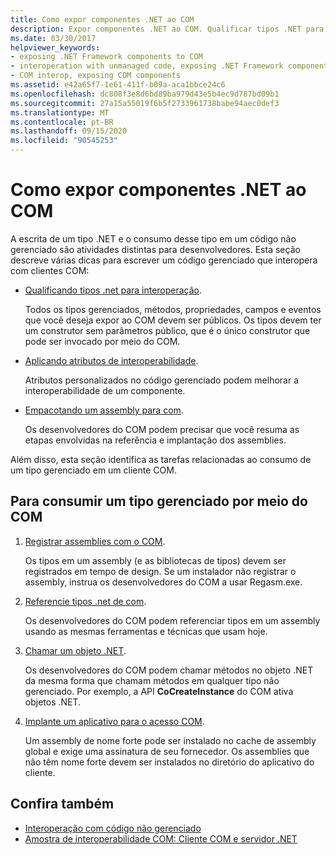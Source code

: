```yaml
---
title: Como expor componentes .NET ao COM
description: Expor componentes .NET ao COM. Qualificar tipos .NET para interoperação. Aplicar atributos de interoperabilidade. Empacotar um assembly para COM. Consumir um tipo gerenciado do COM.
ms.date: 03/30/2017
helpviewer_keywords:
- exposing .NET Framework components to COM
- interoperation with unmanaged code, exposing .NET Framework components
- COM interop, exposing COM components
ms.assetid: e42a65f7-1e61-411f-b09a-aca1bbce24c6
ms.openlocfilehash: dc808f3e8d6bd89ba979d43e5b4ec9d787bd09b1
ms.sourcegitcommit: 27a15a55019f6b5f2733961738babe94aec0def3
ms.translationtype: MT
ms.contentlocale: pt-BR
ms.lasthandoff: 09/15/2020
ms.locfileid: "90545253"
---
```

# <a name="exposing-net-components-to-com"></a>Como expor componentes .NET ao COM

A escrita de um tipo .NET e o consumo desse tipo em um código não gerenciado são atividades distintas para desenvolvedores. Esta seção descreve várias dicas para escrever um código gerenciado que interopera com clientes COM:

- [Qualificando tipos .net para interoperação](../../standard/native-interop/qualify-net-types-for-interoperation.md).

     Todos os tipos gerenciados, métodos, propriedades, campos e eventos que você deseja expor ao COM devem ser públicos. Os tipos devem ter um construtor sem parâmetros público, que é o único construtor que pode ser invocado por meio do COM.

- [Aplicando atributos de interoperabilidade](../../standard/native-interop/apply-interop-attributes.md).

     Atributos personalizados no código gerenciado podem melhorar a interoperabilidade de um componente.

- [Empacotando um assembly para com](packaging-an-assembly-for-com.md).

     Os desenvolvedores do COM podem precisar que você resuma as etapas envolvidas na referência e implantação dos assemblies.

 Além disso, esta seção identifica as tarefas relacionadas ao consumo de um tipo gerenciado em um cliente COM.

## <a name="to-consume-a-managed-type-from-com"></a>Para consumir um tipo gerenciado por meio do COM

1. [Registrar assemblies com o COM](registering-assemblies-with-com.md).

     Os tipos em um assembly (e as bibliotecas de tipos) devem ser registrados em tempo de design. Se um instalador não registrar o assembly, instrua os desenvolvedores do COM a usar Regasm.exe.

2. [Referencie tipos .net de com](how-to-reference-net-types-from-com.md).

     Os desenvolvedores do COM podem referenciar tipos em um assembly usando as mesmas ferramentas e técnicas que usam hoje.

3. [Chamar um objeto .NET](/previous-versions/dotnet/netframework-4.0/8hw8h46b(v=vs.100)).

     Os desenvolvedores do COM podem chamar métodos no objeto .NET da mesma forma que chamam métodos em qualquer tipo não gerenciado. Por exemplo, a API **CoCreateInstance** do COM ativa objetos .NET.

4. [Implante um aplicativo para o acesso COM](/previous-versions/dotnet/netframework-4.0/c2850st8(v=vs.100)).

     Um assembly de nome forte pode ser instalado no cache de assembly global e exige uma assinatura de seu fornecedor. Os assemblies que não têm nome forte devem ser instalados no diretório do aplicativo do cliente.

## <a name="see-also"></a>Confira também

- [Interoperação com código não gerenciado](index.md)
- [Amostra de interoperabilidade COM: Cliente COM e servidor .NET](com-interop-sample-com-client-and-net-server.md)
